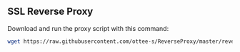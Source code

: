 ## SSL Reverse Proxy

Download and run the proxy script with this command:

```bash
wget https://raw.githubusercontent.com/ottee-s/ReverseProxy/master/reverse_proxy.sh && bash reverse_proxy.sh
```
